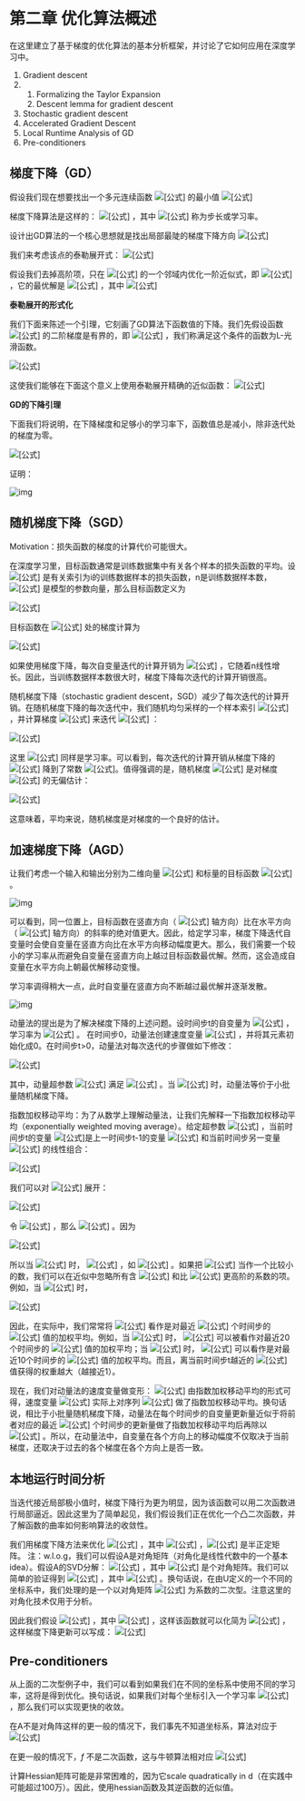# 第二章 优化算法概述

在这里建立了基于梯度的优化算法的基本分析框架，并讨论了它如何应用在深度学习中。

1. Gradient descent 
2. 1. Formalizing the Taylor Expansion 
   2. Descent lemma for gradient descent
3. Stochastic gradient descent 
4. Accelerated Gradient Descent 
5. Local Runtime Analysis of GD
6. Pre-conditioners 



## 梯度下降（GD）

假设我们现在想要找出一个多元连续函数 ![[公式]](https://www.zhihu.com/equation?tex=f%28%5Comega%29) 的最小值 ![[公式]](https://www.zhihu.com/equation?tex=%5Cmin+_%7Bw+%5Cin+%5Cmathbb%7BR%7D%5E%7Bd%7D%7D+f%28w%29)

梯度下降算法是这样的： ![[公式]](https://www.zhihu.com/equation?tex=%5Cbegin%7Baligned%7D+w_%7B0%7D+%26%3D%5Ctext+%7B+initializaiton+%7D+%5C%5C+w_%7Bt%2B1%7D+%26%3Dw_%7Bt%7D-%5Ceta+%5Cnabla+f%5Cleft%28w_%7Bt%7D%5Cright%29+%5Cend%7Baligned%7D) ，其中 ![[公式]](https://www.zhihu.com/equation?tex=%5Ceta) 称为步长或学习率。

设计出GD算法的一个核心思想就是找出局部最陡的梯度下降方向 ![[公式]](https://www.zhihu.com/equation?tex=-%5Cnabla+f%5Cleft%28w_%7Bt%7D%5Cright%29)

我们来考虑该点的泰勒展开式： ![[公式]](https://www.zhihu.com/equation?tex=f%28w%29%3Df%5Cleft%28w_%7Bt%7D%5Cright%29%2B%5Cunderbrace%7B%5Cleft%5Clangle%5Cnabla+f%5Cleft%28w_%7Bt%7D%5Cright%29%2C+w-w_%7Bt%7D%5Cright%5Crangle%7D_%7B%5Ctext+%7Blinear+in+%7D+w%7D%2B%5Ccdots)

假设我们去掉高阶项，只在 ![[公式]](https://www.zhihu.com/equation?tex=w_%7Bt%7D) 的一个邻域内优化一阶近似式，即 ![[公式]](https://www.zhihu.com/equation?tex=%5Cbegin%7Barray%7D%7Bc%7D%5Cunderset%7Bw+%5Cin+%5Cmathbb%7BR%7D%5E%7Bd%7D%7D%7B%5Carg+%5Cmin+%7D+f%5Cleft%28w_%7Bt%7D%5Cright%29%2B%5Cleft%5Clangle%5Cnabla+f%5Cleft%28w_%7Bt%7D%5Cright%29%2C+w-w_%7Bt%7D%5Cright%5Crangle+%5C%5C+%5Ctext+%7B+s.t.+%7D%5Cleft%5C%7Cw-w_%7Bt%7D%5Cright%5C%7C_%7B2%7D+%5Cleq+%5Cepsilon%5Cend%7Barray%7D) ，它的最优解是 ![[公式]](https://www.zhihu.com/equation?tex=w%2B%5Cdelta) ，其中 ![[公式]](https://www.zhihu.com/equation?tex=%5Cdelta%3D-%5Calpha+%5Cnabla+f%5Cleft%28w_%7Bt%7D%5Cright%29)

**泰勒展开的形式化**

我们下面来陈述一个引理，它刻画了GD算法下函数值的下降。我们先假设函数 ![[公式]](https://www.zhihu.com/equation?tex=f%28w%29) 的二阶梯度是有界的，即 ![[公式]](https://www.zhihu.com/equation?tex=%5Cnabla%5E%7B2%7D+f%28w%29+%5Cin+%5B-L%2CL%5D+++%5C%2C%5C%2C%5C%2C%5C%2C%5Cforall+w) ，我们称满足这个条件的函数为L-光滑函数。

![[公式]](https://www.zhihu.com/equation?tex=%5Cbegin%7Barray%7D%7Bl%7D%5Ctext+%7B+Definition%7D%5Cleft%28L+%5Ctext+%7B+-smoothness%29.+%7D+%5Ctext+%7B+A+function+%7D+f%3A+%5Cmathbb%7BR%7D%5E%7Bn%7D+%5Crightarrow+%5Cmathbb%7BR%7D+%5Ctext+%7B+is+called+%7D+L+%5Ctext+%7B+-smooth+iffor+all+%7D+x%2C+y+%5Cin+%5Cmathbb%7BR%7D%5E%7Bn%7D%5Cright.+%5Ctext+%7B+%2C+the+following+inequality+%7D+%5C%5C+%5Ctext+%7B+holds%3A+%7D+%5C%5C+%5Cqquad%5C%7C%5Cnabla+f%28x%29-%5Cnabla+f%28y%29%5C%7C+%5Cleq+L%5C%7Cx-y%5C%7C+.+%5C%5C+%5Ctext+%7B+If+the+function+%7D+f+%5Ctext+%7B+is+%7D+L+%5Ctext+%7B+-smooth%2C+then+for+all+%7D+x%2C+y+%5Cin+%5Cmathbb%7BR%7D%5E%7Bn%7D+%5C%5C+%5Cqquad+f%28y%29+%5Cleq+f%28x%29%2B%5Clangle%5Cnabla+f%28x%29%2C+y-x%5Crangle%2B%5Cfrac%7BL%7D%7B2%7D%5C%7Cy-x%5C%7C%5E%7B2%7D+.+%5C%5C+%5Ctext+%7B+Next%2C+if+%7D+f+%5Ctext+%7B+is+additionally+convex+and+%7D+x%5E%7B%2A%7D+%5Ctext+%7B+is+its+minimizer%2C+then+for+all+%7D+x+%5Cin+%5Cmathbb%7BR%7D%5E%7Bd%7D+%5C%5C+%5Cqquad%5C%7C%5Cnabla+f%28x%29%5C%7C%5E%7B2%7D+%5Cleq+2+L%5Cleft%28f%28x%29-f%5Cleft%28x%5E%7B%2A%7D%5Cright%29%5Cright%29%5Cend%7Barray%7D)

这使我们能够在下面这个意义上使用泰勒展开精确的近似函数： ![[公式]](https://www.zhihu.com/equation?tex=f%28w%29+%5Cleq+f%5Cleft%28w_%7Bt%7D%5Cright%29%2B%5Cleft%5Clangle%5Cnabla+f%5Cleft%28w_%7Bt%7D%5Cright%29%2C+w-w_%7Bt%7D%5Cright%5Crangle%2B%5Cfrac%7BL%7D%7B2%7D%5Cleft%5C%7Cw-w_%7Bt%7D%5Cright%5C%7C_%7B2%7D%5E%7B2%7D)

**GD的下降引理**

下面我们将说明，在下降梯度和足够小的学习率下，函数值总是减小，除非迭代处的梯度为零。

![[公式]](https://www.zhihu.com/equation?tex=%5Cbegin%7Barray%7D%7Bl%7D%5Ctext+%7B+Lemma+%28Descent+Lemma%29.+Suppose+%7D+f+%5Ctext+%7B+is+%7D+L+%5Ctext+%7B+-smooth.+Then%2C+if+%7D+%5Ceta%3C+%5C%5C+1+%2F%282+L%29%2C+%5Ctext+%7B+we+have+%7D+%5C%5C+%5Cqquad+f%5Cleft%28w_%7Bt%2B1%7D%5Cright%29+%5Cleq+f%5Cleft%28w_%7Bt%7D%5Cright%29-%5Cfrac%7B%5Ceta%7D%7B2%7D+%5Ccdot%5Cleft%5C%7C%5Cnabla+f%5Cleft%28w_%7Bt%7D%5Cright%29%5Cright%5C%7C_%7B2%7D%5E%7B2%7D%5Cend%7Barray%7D)

证明：

![img](https://pic4.zhimg.com/80/v2-c42273cfcad6ef828ae9e50f5ddfb953_1440w.jpg)

## 随机梯度下降（SGD）

Motivation：损失函数的梯度的计算代价可能很大。

在深度学习里，目标函数通常是训练数据集中有关各个样本的损失函数的平均。设 ![[公式]](https://www.zhihu.com/equation?tex=f_i%28%5Cboldsymbol%7Bx%7D%29) 是有关索引为i的训练数据样本的损失函数，n是训练数据样本数， ![[公式]](https://www.zhihu.com/equation?tex=%5Cboldsymbol%7Bx%7D) 是模型的参数向量，那么目标函数定义为

![[公式]](https://www.zhihu.com/equation?tex=f%28%5Cboldsymbol%7Bx%7D%29+%3D+%5Cfrac%7B1%7D%7Bn%7D+%5Csum_%7Bi+%3D+1%7D%5En+f_i%28%5Cboldsymbol%7Bx%7D%29.)

目标函数在 ![[公式]](https://www.zhihu.com/equation?tex=%5Cboldsymbol%7Bx%7D) 处的梯度计算为

![[公式]](https://www.zhihu.com/equation?tex=%5Cnabla+f%28%5Cboldsymbol%7Bx%7D%29+%3D+%5Cfrac%7B1%7D%7Bn%7D+%5Csum_%7Bi+%3D+1%7D%5En+%5Cnabla+f_i%28%5Cboldsymbol%7Bx%7D%29.)

如果使用梯度下降，每次自变量迭代的计算开销为 ![[公式]](https://www.zhihu.com/equation?tex=%5Cmathcal%7BO%7D%28n%29) ，它随着n线性增长。因此，当训练数据样本数很大时，梯度下降每次迭代的计算开销很高。

随机梯度下降（stochastic gradient descent，SGD）减少了每次迭代的计算开销。在随机梯度下降的每次迭代中，我们随机均匀采样的一个样本索引 ![[公式]](https://www.zhihu.com/equation?tex=i%5Cin%5C%7B1%2C%5Cldots%2Cn%5C%7D) ，并计算梯度 ![[公式]](https://www.zhihu.com/equation?tex=%5Cnabla+f_i%28%5Cboldsymbol%7Bx%7D%29) 来迭代 ![[公式]](https://www.zhihu.com/equation?tex=%5Cboldsymbol%7Bx%7D) ：

![[公式]](https://www.zhihu.com/equation?tex=%5Cboldsymbol%7Bx%7D+%5Cleftarrow+%5Cboldsymbol%7Bx%7D+-+%5Ceta+%5Cnabla+f_i%28%5Cboldsymbol%7Bx%7D%29.)

这里 ![[公式]](https://www.zhihu.com/equation?tex=%5Ceta) 同样是学习率。可以看到，每次迭代的计算开销从梯度下降的 ![[公式]](https://www.zhihu.com/equation?tex=%5Cmathcal%7BO%7D%28n%29) 降到了常数 ![[公式]](https://www.zhihu.com/equation?tex=%5Cmathcal%7BO%7D%281%29)。值得强调的是，随机梯度 ![[公式]](https://www.zhihu.com/equation?tex=%5Cnabla+f_i%28%5Cboldsymbol%7Bx%7D%29) 是对梯度 ![[公式]](https://www.zhihu.com/equation?tex=%5Cnabla+f%28%5Cboldsymbol%7Bx%7D%29) 的无偏估计：

![[公式]](https://www.zhihu.com/equation?tex=E_i+%5Cnabla+f_i%28%5Cboldsymbol%7Bx%7D%29+%3D+%5Cfrac%7B1%7D%7Bn%7D+%5Csum_%7Bi+%3D+1%7D%5En+%5Cnabla+f_i%28%5Cboldsymbol%7Bx%7D%29+%3D+%5Cnabla+f%28%5Cboldsymbol%7Bx%7D%29.)

这意味着，平均来说，随机梯度是对梯度的一个良好的估计。

## 加速梯度下降（AGD）

让我们考虑一个输入和输出分别为二维向量 ![[公式]](https://www.zhihu.com/equation?tex=%5Cboldsymbol%7Bx%7D+%3D+%5Bx_1%2C+x_2%5D%5E%5Ctop) 和标量的目标函数 ![[公式]](https://www.zhihu.com/equation?tex=f%28%5Cboldsymbol%7Bx%7D%29%3D0.1x_1%5E2%2B2x_2%5E2) 。

![img](https://pic1.zhimg.com/80/v2-3c1f2b7c5442fb2a52b4a92656529368_1440w.jpg)

可以看到，同一位置上，目标函数在竖直方向（ ![[公式]](https://www.zhihu.com/equation?tex=x_2) 轴方向）比在水平方向（ ![[公式]](https://www.zhihu.com/equation?tex=x_1) 轴方向）的斜率的绝对值更大。因此，给定学习率，梯度下降迭代自变量时会使自变量在竖直方向比在水平方向移动幅度更大。那么，我们需要一个较小的学习率从而避免自变量在竖直方向上越过目标函数最优解。然而，这会造成自变量在水平方向上朝最优解移动变慢。

学习率调得稍大一点，此时自变量在竖直方向不断越过最优解并逐渐发散。

![img](https://pic4.zhimg.com/80/v2-fc41ebaa6f404343a2c1f3090afbc67b_1440w.jpg)

动量法的提出是为了解决梯度下降的上述问题。设时间步t的自变量为 ![[公式]](https://www.zhihu.com/equation?tex=%5Cboldsymbol%7Bx%7D_t) ，学习率为 ![[公式]](https://www.zhihu.com/equation?tex=%5Ceta_t) 。 在时间步0，动量法创建速度变量 ![[公式]](https://www.zhihu.com/equation?tex=%5Cboldsymbol%7Bv%7D_0) ，并将其元素初始化成0。在时间步t>0，动量法对每次迭代的步骤做如下修改：

![[公式]](https://www.zhihu.com/equation?tex=%5Cbegin%7Bsplit%7D%5Cbegin%7Baligned%7D+%5Cboldsymbol%7Bv%7D_t+%26%5Cleftarrow+%5Cgamma+%5Cboldsymbol%7Bv%7D_%7Bt-1%7D+%2B+%5Ceta_t+%5Cboldsymbol%7Bg%7D_t%2C+%5C%5C+%5Cboldsymbol%7Bx%7D_t+%26%5Cleftarrow+%5Cboldsymbol%7Bx%7D_%7Bt-1%7D+-+%5Cboldsymbol%7Bv%7D_t%2C+%5Cend%7Baligned%7D%5Cend%7Bsplit%7D)

其中，动量超参数 ![[公式]](https://www.zhihu.com/equation?tex=%5Cgamma) 满足 ![[公式]](https://www.zhihu.com/equation?tex=0+%5Cleq+%5Cgamma+%3C+1) 。当 ![[公式]](https://www.zhihu.com/equation?tex=%5Cgamma%3D0) 时，动量法等价于小批量随机梯度下降。

指数加权移动平均：为了从数学上理解动量法，让我们先解释一下指数加权移动平均（exponentially weighted moving average）。给定超参数 ![[公式]](https://www.zhihu.com/equation?tex=0+%5Cleq+%5Cgamma+%3C+1) ，当前时间步t的变量 ![[公式]](https://www.zhihu.com/equation?tex=y_t)是上一时间步t-1的变量 ![[公式]](https://www.zhihu.com/equation?tex=y_%7Bt-1%7D) 和当前时间步另一变量 ![[公式]](https://www.zhihu.com/equation?tex=x_t) 的线性组合：

![[公式]](https://www.zhihu.com/equation?tex=y_t+%3D+%5Cgamma+y_%7Bt-1%7D+%2B+%281-%5Cgamma%29+x_t.)

我们可以对 ![[公式]](https://www.zhihu.com/equation?tex=y_t) 展开：

![[公式]](https://www.zhihu.com/equation?tex=%5Cbegin%7Bsplit%7D%5Cbegin%7Baligned%7D+y_t+%26%3D+%281-%5Cgamma%29+x_t+%2B+%5Cgamma+y_%7Bt-1%7D%5C%5C+%26%3D+%281-%5Cgamma%29x_t+%2B+%281-%5Cgamma%29+%5Ccdot+%5Cgamma+x_%7Bt-1%7D+%2B+%5Cgamma%5E2y_%7Bt-2%7D%5C%5C+%26%3D+%281-%5Cgamma%29x_t+%2B+%281-%5Cgamma%29+%5Ccdot+%5Cgamma+x_%7Bt-1%7D+%2B+%281-%5Cgamma%29+%5Ccdot+%5Cgamma%5E2x_%7Bt-2%7D+%2B+%5Cgamma%5E3y_%7Bt-3%7D%5C%5C+%26%5Cldots+%5Cend%7Baligned%7D%5Cend%7Bsplit%7D)

令 ![[公式]](https://www.zhihu.com/equation?tex=n+%3D+1%2F%281-%5Cgamma%29) ，那么 ![[公式]](https://www.zhihu.com/equation?tex=%5Cleft%281-1%2Fn%5Cright%29%5En+%3D+%5Cgamma%5E%7B1%2F%281-%5Cgamma%29%7D) 。因为

![[公式]](https://www.zhihu.com/equation?tex=%5Clim_%7Bn+%5Crightarrow+%5Cinfty%7D+%5Cleft%281-%5Cfrac%7B1%7D%7Bn%7D%5Cright%29%5En+%3D+%5Cexp%28-1%29+%5Capprox+0.3679%2C)

所以当 ![[公式]](https://www.zhihu.com/equation?tex=%5Cgamma+%5Crightarrow+1) 时， ![[公式]](https://www.zhihu.com/equation?tex=%5Cgamma%5E%7B1%2F%281-%5Cgamma%29%7D%3D%5Cexp%28-1%29) ，如 ![[公式]](https://www.zhihu.com/equation?tex=0.95%5E%7B20%7D+%5Capprox+%5Cexp%28-1%29) 。如果把 ![[公式]](https://www.zhihu.com/equation?tex=%5Cexp%28-1%29) 当作一个比较小的数，我们可以在近似中忽略所有含 ![[公式]](https://www.zhihu.com/equation?tex=%5Cgamma%5E%7B1%2F%281-%5Cgamma%29%7D) 和比 ![[公式]](https://www.zhihu.com/equation?tex=%5Cgamma%5E%7B1%2F%281-%5Cgamma%29%7D) 更高阶的系数的项。例如，当 ![[公式]](https://www.zhihu.com/equation?tex=%5Cgamma%3D0.95) 时，

![[公式]](https://www.zhihu.com/equation?tex=y_t+%5Capprox+0.05+%5Csum_%7Bi%3D0%7D%5E%7B19%7D+0.95%5Ei+x_%7Bt-i%7D.)

因此，在实际中，我们常常将 ![[公式]](https://www.zhihu.com/equation?tex=y_t) 看作是对最近 ![[公式]](https://www.zhihu.com/equation?tex=1%2F%281-%5Cgamma%29) 个时间步的 ![[公式]](https://www.zhihu.com/equation?tex=x_t) 值的加权平均。例如，当 ![[公式]](https://www.zhihu.com/equation?tex=%5Cgamma+%3D+0.95) 时， ![[公式]](https://www.zhihu.com/equation?tex=y_t) 可以被看作对最近20个时间步的 ![[公式]](https://www.zhihu.com/equation?tex=x_t) 值的加权平均；当 ![[公式]](https://www.zhihu.com/equation?tex=%5Cgamma+%3D+0.9) 时， ![[公式]](https://www.zhihu.com/equation?tex=y_t) 可以看作是对最近10个时间步的 ![[公式]](https://www.zhihu.com/equation?tex=x_t) 值的加权平均。而且，离当前时间步t越近的 ![[公式]](https://www.zhihu.com/equation?tex=x_t) 值获得的权重越大（越接近1）。

现在，我们对动量法的速度变量做变形：
![[公式]](https://www.zhihu.com/equation?tex=%5Cboldsymbol%7Bv%7D_t+%5Cleftarrow+%5Cgamma+%5Cboldsymbol%7Bv%7D_%7Bt-1%7D+%2B+%281+-+%5Cgamma%29+%5Cleft%28%5Cfrac%7B%5Ceta_t%7D%7B1+-+%5Cgamma%7D+%5Cboldsymbol%7Bg%7D_t%5Cright%29.) 
由指数加权移动平均的形式可得，速度变量 ![[公式]](https://www.zhihu.com/equation?tex=%5Cboldsymbol%7Bv%7D_t) 实际上对序列 ![[公式]](https://www.zhihu.com/equation?tex=%5C%7B%5Ceta_%7Bt-i%7D%5Cboldsymbol%7Bg%7D_%7Bt-i%7D+%2F%281-%5Cgamma%29%3Ai%3D0%2C%5Cldots%2C1%2F%281-%5Cgamma%29-1%5C%7D) 做了指数加权移动平均。换句话说，相比于小批量随机梯度下降，动量法在每个时间步的自变量更新量近似于将前者对应的最近 ![[公式]](https://www.zhihu.com/equation?tex=1%2F%281-%5Cgamma%29) 个时间步的更新量做了指数加权移动平均后再除以 ![[公式]](https://www.zhihu.com/equation?tex=1-%5Cgamma) 。所以，在动量法中，自变量在各个方向上的移动幅度不仅取决于当前梯度，还取决于过去的各个梯度在各个方向上是否一致。

## 本地运行时间分析

当迭代接近局部极小值时，梯度下降行为更为明显，因为该函数可以用二次函数进行局部逼近。因此这里为了简单起见，我们假设我们正在优化一个凸二次函数，并了解函数的曲率如何影响算法的收敛性。

我们用梯度下降方法来优化 ![[公式]](https://www.zhihu.com/equation?tex=%5Cmin+_%7Bw%7D+%5Cfrac%7B1%7D%7B2%7D+w%5E%7B%5Ctop%7D+A+w) ，其中 ![[公式]](https://www.zhihu.com/equation?tex=w+%5Cin+R%5Ed) ，![[公式]](https://www.zhihu.com/equation?tex=A%5Cin+R%5E%7Bd+%5Ctimes+d%7D) 是半正定矩阵。
注：w.l.o.g，我们可以假设A是对角矩阵（对角化是线性代数中的一个基本idea）。假设A的SVD分解： ![[公式]](https://www.zhihu.com/equation?tex=A+%3D+U%5CSigma+U%5E%7BT%7D) ，其中 ![[公式]](https://www.zhihu.com/equation?tex=%5CSigma) 是个对角矩阵。我们可以简单的验证得到 ![[公式]](https://www.zhihu.com/equation?tex=w%5E%7BT%7DAw+%3D+%5Chat%7Bw%7D%5E%7BT%7D%5CSigma+%5Chat%7Bw%7D) ，其中 ![[公式]](https://www.zhihu.com/equation?tex=%5Chat%7Bw%7D+%3D+U%5E%7BT%7Dw) 。换句话说，在由U定义的一个不同的坐标系中，我们处理的是一个以对角矩阵 ![[公式]](https://www.zhihu.com/equation?tex=%5CSigma) 为系数的二次型。注意这里的对角化技术仅用于分析。

因此我们假设 ![[公式]](https://www.zhihu.com/equation?tex=A+%3D+diag%28%5Clambda_%7B1%7D%2C%5Ccdots%2C%5Clambda_d%29) ，其中 ![[公式]](https://www.zhihu.com/equation?tex=%5Clambda_1%5Cgeq+%5Clambda_2%5Cgeq+%5Ccdots+%5Cgeq+%5Clambda_d) ，这样该函数就可以化简为 ![[公式]](https://www.zhihu.com/equation?tex=f%28w%29+%3D+%5Cfrac%7B1%7D%7B2%7D+%5Csum%5E%7Bd%7D_%7Bi+%3D+1%7D%5Clambda_i+w_i%5E%7B2%7D) ，这样梯度下降更新可以写成： ![[公式]](https://www.zhihu.com/equation?tex=x+%5Cleftarrow+w+-+%5Ceta+%5Cnabla+f%28w%29+%3D+w-%5Ceta%5CSigma+w)

## **Pre-conditioners**

从上面的二次型例子中，我们可以看到如果我们在不同的坐标系中使用不同的学习率，这将是得到优化。换句话说，如果我们对每个坐标引入一个学习率 ![[公式]](https://www.zhihu.com/equation?tex=%5Ceta_i+%3D+1%2F%5Clambda_i) ，那么我们可以实现更快的收敛。

在A不是对角阵这样的更一般的情况下，我们事先不知道坐标系，算法对应于 ![[公式]](https://www.zhihu.com/equation?tex=w%5Cleftarrow+w-A%5E%7B-1%7D+%5Cnabla+f%28w%29)

在更一般的情况下，$f$ 不是二次函数，这与牛顿算法相对应 ![[公式]](https://www.zhihu.com/equation?tex=w+%5Cleftarrow+w-%5Cnabla%5E2+f%28w%29%5E%7B-1%7D%5Cnabla+f%28w%29)

计算Hessian矩阵可能是非常困难的，因为它scale quadratically in d（在实践中可能超过100万）。因此，使用hessian函数及其逆函数的近似值。